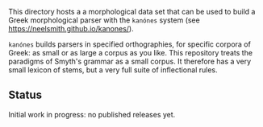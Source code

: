 
This directory hosts a a morphological data set that can be used to build a Greek morphological parser with the `kanónes` system (see <https://neelsmith.github.io/kanones/>).

`kanónes` builds parsers in specified orthographies, for specific corpora of Greek: as small or as large a corpus as you like.  This repository treats the paradigms of Smyth's grammar as a small corpus.  It therefore has a very small lexicon of stems, but a very full suite of inflectional rules.

## Status

Initial work in progress: no published releases yet.
